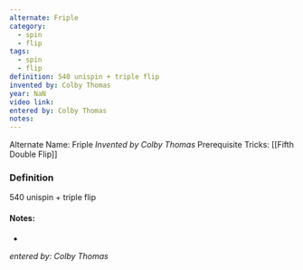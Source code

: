 ```yaml
---
alternate: Friple
category:
  - spin
  - flip
tags:
  - spin
  - flip
definition: 540 unispin + triple flip
invented by: Colby Thomas
year: NaN
video link: 
entered by: Colby Thomas
notes: 
---
```

Alternate Name: Friple
*Invented by Colby Thomas*
Prerequisite Tricks: [[Fifth Double Flip]]

### Definition
540 unispin + triple flip


#### Notes:
- 
*entered by: Colby Thomas*
